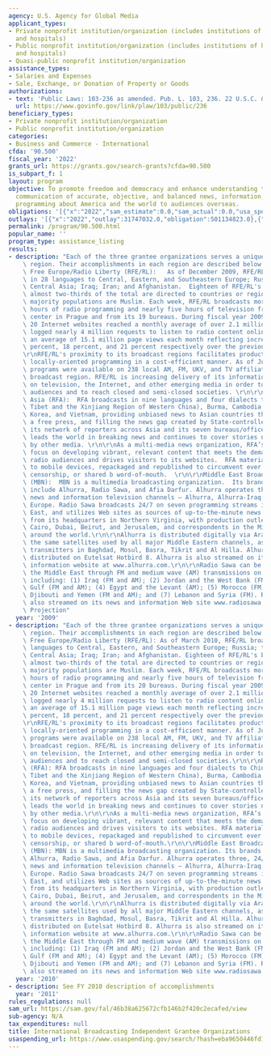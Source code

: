 ```yaml
---
agency: U.S. Agency for Global Media
applicant_types:
- Private nonprofit institution/organization (includes institutions of higher education
  and hospitals)
- Public nonprofit institution/organization (includes institutions of higher education
  and hospitals)
- Quasi-public nonprofit institution/organization
assistance_types:
- Salaries and Expenses
- Sale, Exchange, or Donation of Property or Goods
authorizations:
- text: 'Public Laws: 103-236 as amended. Pub. L. 103, 236. 22 U.S.C. &sect; 6201.'
  url: https://www.govinfo.gov/link/plaw/103/public/236
beneficiary_types:
- Private nonprofit institution/organization
- Public nonprofit institution/organization
categories:
- Business and Commerce - International
cfda: '90.500'
fiscal_year: '2022'
grants_url: https://grants.gov/search-grants?cfda=90.500
is_subpart_f: 1
layout: program
objective: To promote freedom and democracy and enhance understanding through multimedia
  communication of accurate, objective, and balanced news, information, and other
  programming about America and the world to audiences overseas.
obligations: '[{"x":"2022","sam_estimate":0.0,"sam_actual":0.0,"usa_spending_actual":501009823.0},{"x":"2023","sam_estimate":0.0,"sam_actual":0.0,"usa_spending_actual":369669003.0},{"x":"2024","sam_estimate":0.0,"sam_actual":0.0,"usa_spending_actual":337877713.0}]'
outlays: '[{"x":"2022","outlay":31747032.0,"obligation":501134823.0},{"x":"2023","outlay":28333000.0,"obligation":387877523.0},{"x":"2024","outlay":61174597.0,"obligation":319544193.0}]'
permalink: /program/90.500.html
popular_name: ''
program_type: assistance_listing
results:
- description: "Each of the three grantee organizations serves a unique geographic\
    \ region. Their accomplishments in each region are described below: \r\n\r\nRadio\
    \ Free Europe/Radio Liberty (RFE/RL):   As of December 2009, RFE/RL broadcasts\
    \ in 28 languages to Central, Eastern, and Southeastern Europe; Russia; the Caucasus;\
    \ Central Asia; Iraq; Iran; and Afghanistan.  Eighteen of RFE/RL's broadcast languages\
    \ almost two-thirds of the total are directed to countries or regions where the\
    \ majority populations are Muslim. Each week, RFE/RL broadcasts more than 1,000\
    \ hours of radio programming and nearly five hours of television from its operations\
    \ center in Prague and from its 19 bureaus. During fiscal year 2009, RFE/RL's\
    \ 20 Internet websites reached a monthly average of over 2.1 million unique visitors,\
    \ logged nearly 4 million requests to listen to radio content online, and garnered\
    \ an average of 15.1 million page views each month reflecting increases of 13\
    \ percent, 18 percent, and 21 percent respectively over the previous year. \r\n\
    \r\nRFE/RL's proximity to its broadcast regions facilitates production of relevant,\
    \ locally-oriented programming in a cost-efficient manner. As of July 2009, RFE/RL\
    \ programs were available on 238 local AM, FM, UKV, and TV affiliates across its\
    \ broadcast region. RFE/RL is increasing delivery of its information products\
    \ on television, the Internet, and other emerging media in order to attract new\
    \ audiences and to reach closed and semi-closed societies. \r\n\r\nRadio Free\
    \ Asia (RFA):  RFA broadcasts in nine languages and four dialects to China (including\
    \ Tibet and the Xinjiang Region of Western China), Burma, Cambodia, Laos, North\
    \ Korea, and Vietnam, providing unbiased news to Asian countries that do not tolerate\
    \ a free press, and filling the news gap created by State-controlled media. Through\
    \ its network of reporters across Asia and its seven bureaus/offices, RFA frequently\
    \ leads the world in breaking news and continues to cover stories not reported\
    \ by other media. \r\n\r\nAs a multi-media news organization, RFA’s broadcasters\
    \ focus on developing vibrant, relevant content that meets the demands of its\
    \ radio audiences and drives visitors to its websites.  RFA material can be downloaded\
    \ to mobile devices, repackaged and republished to circumvent ever increasing\
    \ censorship, or shared b word-of-mouth.  \r\n\r\nMiddle East Broadcasting Network\
    \ (MBN):  MBN is a multimedia broadcasting organization.  Its brands currently\
    \ include Alhurra, Radio Sawa, and Afia Darfur. Alhurra operates three, 24/7 Arabic-language\
    \ news and information television channels – Alhurra, Alhurra-Iraq, and Alhurra\
    \ Europe. Radio Sawa broadcasts 24/7 on seven programming streams in the Middle\
    \ East, and utilizes Web sites as sources of up-to-the-minute news. MBN broadcasts\
    \ from its headquarters in Northern Virginia, with production outlets in Baghdad,\
    \ Cairo, Dubai, Beirut, and Jerusalem, and correspondents in the Middle East and\
    \ around the world.\r\n\r\nAlhurra is distributed digitally via Arabsat and Nilesat,\
    \ the same satellites used by all major Middle Eastern channels, as well as terrestrial\
    \ transmitters in Baghdad, Mosul, Basra, Tikrit and Al Hilla. Alhurra Europe is\
    \ distributed on Eutelsat Hotbird 8. Alhurra is also streamed on its news and\
    \ information website at www.alhurra.com.\r\n\r\nRadio Sawa can be heard throughout\
    \ the Middle East through FM and medium wave (AM) transmissions on seven streams\
    \ including: (1) Iraq (FM and AM); (2) Jordan and the West Bank (FM); (3) the\
    \ Gulf (FM and AM); (4) Egypt and the Levant (AM); (5) Morocco (FM); (6) Sudan,\
    \ Djibouti and Yemen (FM and AM); and (7) Lebanon and Syria (FM). Radio Sawa is\
    \ also streamed on its news and information Web site www.radiosawa.com.\r\n See\
    \ Projection"
  year: '2009'
- description: "Each of the three grantee organizations serves a unique geographic\
    \ region. Their accomplishments in each region are described below:\r\n\r\nRadio\
    \ Free Europe/Radio Liberty (RFE/RL): As of March 2010, RFE/RL broadcasts in 28\
    \ languages to Central, Eastern, and Southeastern Europe; Russia; the Caucasus;\
    \ Central Asia; Iraq; Iran; and Afghanistan. Eighteen of RFE/RL's broadcast languages\
    \ almost two-thirds of the total are directed to countries or regions where the\
    \ majority populations are Muslim. Each week, RFE/RL broadcasts more than 1,000\
    \ hours of radio programming and nearly five hours of television from its operations\
    \ center in Prague and from its 20 bureaus. During fiscal year 2009, RFE/RL's\
    \ 20 Internet websites reached a monthly average of over 2.1 million unique visitors,\
    \ logged nearly 4 million requests to listen to radio content online, and garnered\
    \ an average of 15.1 million page views each month reflecting increases of 13\
    \ percent, 18 percent, and 21 percent respectively over the previous year.\r\n\
    \r\nRFE/RL's proximity to its broadcast regions facilitates production of relevant,\
    \ locally-oriented programming in a cost-efficient manner. As of July 2009, RFE/RL\
    \ programs were available on 238 local AM, FM, UKV, and TV affiliates across its\
    \ broadcast region. RFE/RL is increasing delivery of its information products\
    \ on television, the Internet, and other emerging media in order to attract new\
    \ audiences and to reach closed and semi-closed societies.\r\n\r\nRadio Free Asia\
    \ (RFA): RFA broadcasts in nine languages and four dialects to China (including\
    \ Tibet and the Xinjiang Region of Western China), Burma, Cambodia, Laos, North\
    \ Korea, and Vietnam, providing unbiased news to Asian countries that do not tolerate\
    \ a free press, and filling the news gap created by State-controlled media. Through\
    \ its network of reporters across Asia and its seven bureaus/offices, RFA frequently\
    \ leads the world in breaking news and continues to cover stories not reported\
    \ by other media.\r\n\r\nAs a multi-media news organization, RFA’s broadcasters\
    \ focus on developing vibrant, relevant content that meets the demands of its\
    \ radio audiences and drives visitors to its websites. RFA material can be downloaded\
    \ to mobile devices, repackaged and republished to circumvent ever increasing\
    \ censorship, or shared b word-of-mouth.\r\n\r\nMiddle East Broadcasting Network\
    \ (MBN): MBN is a multimedia broadcasting organization. Its brands currently include\
    \ Alhurra, Radio Sawa, and Afia Darfur. Alhurra operates three, 24/7 Arabic-language\
    \ news and information television channels – Alhurra, Alhurra-Iraq, and Alhurra\
    \ Europe. Radio Sawa broadcasts 24/7 on seven programming streams in the Middle\
    \ East, and utilizes Web sites as sources of up-to-the-minute news. MBN broadcasts\
    \ from its headquarters in Northern Virginia, with production outlets in Baghdad,\
    \ Cairo, Dubai, Beirut, and Jerusalem, and correspondents in the Middle East and\
    \ around the world.\r\n\r\nAlhurra is distributed digitally via Arabsat and Nilesat,\
    \ the same satellites used by all major Middle Eastern channels, as well as terrestrial\
    \ transmitters in Baghdad, Mosul, Basra, Tikrit and Al Hilla. Alhurra Europe is\
    \ distributed on Eutelsat Hotbird 8. Alhurra is also streamed on its news and\
    \ information website at www.alhurra.com.\r\n\r\nRadio Sawa can be heard throughout\
    \ the Middle East through FM and medium wave (AM) transmissions on seven streams\
    \ including: (1) Iraq (FM and AM); (2) Jordan and the West Bank (FM); (3) the\
    \ Gulf (FM and AM); (4) Egypt and the Levant (AM); (5) Morocco (FM); (6) Sudan,\
    \ Djibouti and Yemen (FM and AM); and (7) Lebanon and Syria (FM). Radio Sawa is\
    \ also streamed on its news and information Web site www.radiosawa.com."
  year: '2010'
- description: See FY 2010 description of accomplishments
  year: '2011'
rules_regulations: null
sam_url: https://sam.gov/fal/46b38a625672cfb146b2f420c2ecafed/view
sub-agency: N/A
tax_expenditures: null
title: International Broadcasting Independent Grantee Organizations
usaspending_url: https://www.usaspending.gov/search/?hash=eba9650446fd1501a3cca51003a66fd7
---
```

